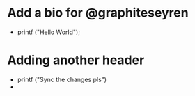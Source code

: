 # Add a bio for @graphiteseyren

- printf ("Hello World");

# Adding another header
- printf ("Sync the changes pls")
- 
